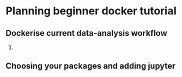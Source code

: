 # Planning beginner docker tutorial

## Dockerise current data-analysis workflow

1. 


## Choosing your packages and adding jupyter